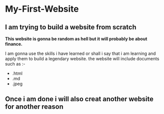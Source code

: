 # My-First-Website

## I am trying to build a website from scratch

**This website is gonna be random as hell but it will probably be about finance.**


I am gonna use the skills i have learned or shall i say that i am learning and apply them to build a legendary website.
the website will include documents such as :- 
- .html
- .md
- .jpeg
## Once i am done i will also creat another website for another reason                                    
